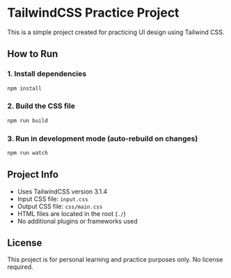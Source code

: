 # TailwindCSS Practice Project

This is a simple project created for practicing UI design using Tailwind CSS.

## How to Run

### 1. Install dependencies

```bash
npm install
```

### 2. Build the CSS file

```bash
npm run build
```

### 3. Run in development mode (auto-rebuild on changes)

```bash
npm run watch
```

## Project Info

- Uses TailwindCSS version 3.1.4
- Input CSS file: `input.css`
- Output CSS file: `css/main.css`
- HTML files are located in the root (`./`)
- No additional plugins or frameworks used

## License

This project is for personal learning and practice purposes only. No license required.